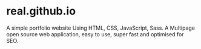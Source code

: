 # real.github.io
A simple portfolio website Using HTML, CSS, JavaScript, Sass. A Multipage open source  web application, easy to use, super fast and optimised for SEO.
